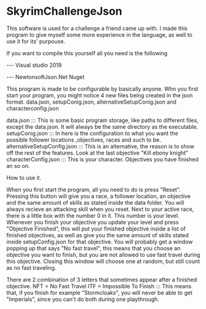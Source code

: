 # SkyrimChallengeJson
This software is used for a challenge a friend came up with.
I made this program to give myself some more experience in the language, as well to use it for its' purpouse.

If you want to compile this yourself all you need is the following

--- Visual studio 2019

--- NewtonsoftJson.Net Nuget


This program is made to be configurable by basically anyone.
Whn you first start your program, you might notice 4 new files being created in the json format.
data.json, setupConig.json, alternativeSetupConig.json and characterconfig.json

data.json                   ::: This is some basic program storage, like paths to different files, except the data.json. It will always be the same directory as the executable.
setupConig.json             ::: In here is the configuration to what you want the possible follower locations ,objectives, races and such to be.
alternativeSetupConfig.json ::: This is an alternative, the reason is to show off the rest of the features. Look at the last objective "Kill ebony knight"
characterConfig.json        ::: This is your character. Objectives you have finished an so on.

How to use it.

When you first start the program, all you need to do is press "Reset". Pressing this button will give you a race, a follower location, an objective and the same amount of skills as stated inside the data folder. You will always recieve an attacking skill when you reset.
Next to your active race, there is a little box with the number 0 in it. This number is your level.
Whenever you finish your objective you update your level and press "Objective Finished", this will put your finished objective inside a list of finished objectives, as well as give you the same amount of skills stated inside setupConfig.json for that objective.
You will probably get a window popping up that says "No fast travel", this means that you choose an objective you want to finish, but you are not allowed to use fast travel during this objective. Closing this window will choose one at random, but still count as no fast traveling.

There are 2 combination of 3 letters that sometimes appear after a finished objective.
NFT = No Fast Travel
ITF = Impossible To Finish ::: This means that, if you finish for example "Stormcloaks", you will never be able to get "Imperials", since you can't do both during one playthrough.
